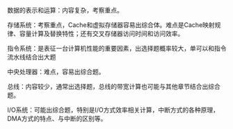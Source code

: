 数据的表示和运算：内容复杂，考察重点。

存储系统：考察重点，Cache和虚拟存储器容易出综合体。难点是Cache映射规律、容量计算及替换特性；还有交叉存储器访问时间和访问效率。

指令系统：是表征一台计算机性能的重要因素，出选择题概率较大，单可以和指令流水线结合出大题

中央处理器：难点，容易出综合题。

总线：内容较少，通常出选择题，总线的带宽计算也可能与其他章节结合出综合题。

I/O系统：可能出综合题，特别是I/O方式效率相关计算，中断方式的各种原理，DMA方式的特点、与中断的区别等。


